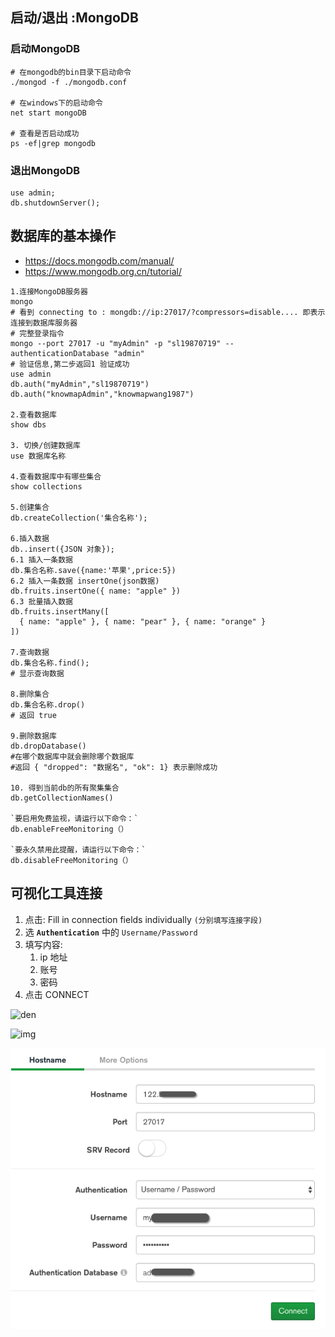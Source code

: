 

## 启动/退出 :MongoDB

###  启动MongoDB

```shell
# 在mongodb的bin目录下启动命令
./mongod -f ./mongodb.conf

# 在windows下的启动命令	
net start mongoDB	

# 查看是否启动成功
ps -ef|grep mongodb
```

### 退出MongoDB

```shell
use admin;
db.shutdownServer();
```

## 数据库的基本操作

- https://docs.mongodb.com/manual/
- https://www.mongodb.org.cn/tutorial/

```shell
1.连接MongoDB服务器
mongo
# 看到 connecting to : mongdb://ip:27017/?compressors=disable.... 即表示连接到数据库服务器
# 完整登录指令
mongo --port 27017 -u "myAdmin" -p "sl19870719" --authenticationDatabase "admin"
# 验证信息,第二步返回1 验证成功
use admin
db.auth("myAdmin","sl19870719")
db.auth("knowmapAdmin","knowmapwang1987")

2.查看数据库
show dbs

3. 切换/创建数据库
use 数据库名称

4.查看数据库中有哪些集合
show collections

5.创建集合
db.createCollection('集合名称');

6.插入数据
db..insert({JSON 对象});
6.1 插入⼀条数据
db.集合名称.save({name:'苹果',price:5})
6.2 插入一条数据 insertOne(json数据)
db.fruits.insertOne({ name: "apple" })
6.3 批量插入数据
db.fruits.insertMany([
  { name: "apple" }, { name: "pear" }, { name: "orange" }
])

7.查询数据
db.集合名称.find();
# 显示查询数据

8.删除集合
db.集合名称.drop()
# 返回 true 

9.删除数据库
db.dropDatabase()
#在哪个数据库中就会删除哪个数据库
#返回 { "dropped": "数据名", "ok": 1} 表示删除成功

10. 得到当前db的所有聚集集合 
db.getCollectionNames()

`要启用免费监视，请运行以下命令：`
db.enableFreeMonitoring（）

`要永久禁用此提醒，请运行以下命令：`
db.disableFreeMonitoring（）
```





## 可视化工具连接

1. 点击: Fill in connection fields individually `(分别填写连接字段)`
2. 选 **`Authentication`** 中的 `Username/Password`
3. 填写内容: 
   1. ip 地址
   2. 账号
   3. 密码
4. 点击 CONNECT

![den](file:///Volumes/neal/git/Neal_StudyNotes/IT/9%20%E6%95%B0%E6%8D%AE%E5%BA%93/mongodb/img/Snip20200225_1.png?lastModify=1621411940)

![img](file:///Volumes/neal/git/Neal_StudyNotes/IT/9%20%E6%95%B0%E6%8D%AE%E5%BA%93/mongodb/img/Snip20200225_2.png?lastModify=1621411940)

![image-20210519162136415](img/image-20210519162136415.png)



## 